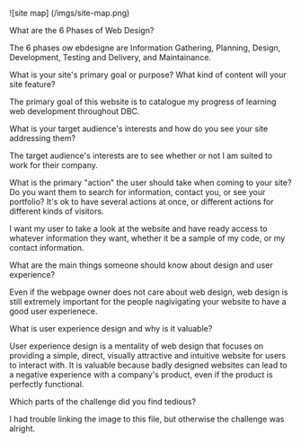 ![site map] (/imgs/site-map.png)


What are the 6 Phases of Web Design?

The 6 phases ow ebdesigne are Information Gathering, Planning, Design, Development, Testing and Delivery, and Maintainance.

What is your site's primary goal or purpose? What kind of content will your site feature?

The primary goal of this website is to catalogue my progress of learning web development throughout DBC.

What is your target audience's interests and how do you see your site addressing them?

The target audience's interests are to see whether or not I am suited to work for their company.

What is the primary "action" the user should take when coming to your site? Do you want them to search for information, contact you, or see your portfolio? It's ok to have several actions at once, or different actions for different kinds of visitors.

I want my user to take a look at the website and have ready access to whatever information they want, whether it be a sample of my code, or my contact information.

What are the main things someone should know about design and user experience?

Even if the webpage owner does not care about web design, web design is still extremely important for the people nagivigating your website to have a good user experienece.

What is user experience design and why is it valuable? 

User experience design is a mentality of web design that focuses on providing a simple, direct, visually attractive and intuitive website for users to interact with. It is valuable because badly designed websites can lead to a negative experience with a company's product, even if the product is perfectly functional.

Which parts of the challenge did you find tedious?

I had trouble linking the image to this file, but otherwise the challenge was alright.